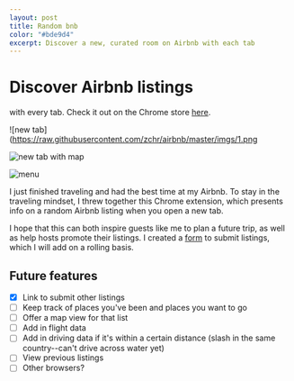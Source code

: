 ```yaml
---
layout: post
title: Random bnb
color: "#bde9d4"
excerpt: Discover a new, curated room on Airbnb with each tab
---
```


# Discover Airbnb listings
with every tab. Check it out on  the Chrome store [here](https://chrome.google.com/webstore/detail/ecegeleaojeebbjglicjfmacikoifcda/publish-accepted?authuser=0&hl=en-US).

![new tab](https://raw.githubusercontent.com/zchr/airbnb/master/imgs/1.png

![new tab with map](https://raw.githubusercontent.com/zchr/airbnb/master/imgs/2.png)

![menu](https://raw.githubusercontent.com/zchr/airbnb/master/imgs/3.png)

I just finished traveling and had the best time at my Airbnb. To stay in the traveling mindset, I threw together this Chrome extension, which presents info on a random Airbnb listing when you open a new tab.

I hope that this can both inspire guests like me to plan a future trip, as well as help hosts promote their listings. I created a [form](https://docs.google.com/forms/d/e/1FAIpQLSeLQaP_K-lqK4hUx1hpBIWJCbRP6Dw71RmYJY_URAJTHim-BQ/viewform) to submit listings, which I will add on a rolling basis.

## Future features
 - [x] Link to submit other listings
 - [ ] Keep track of places you've been and places you want to go
  - [ ] Offer a map view for that list
 - [ ] Add in flight data
 - [ ] Add in driving data if it's within a certain distance (slash in the same country--can't drive across water yet)
 - [ ] View previous listings
 - [ ] Other browsers? 
